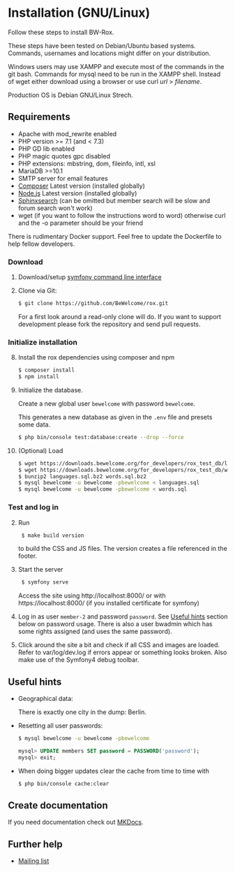 # Installation (GNU/Linux)

Follow these steps to install BW-Rox.

These steps have been tested on Debian/Ubuntu based systems. Commands,
usernames and locations might differ on your distribution.

Windows users may use XAMPP and execute most of the commands in the git bash.
Commands for mysql need to be run in the XAMPP shell. Instead of wget either download
using a browser or use curl _url_ > _filename_.

Production OS is Debian GNU/Linux Strech.

## Requirements

* Apache with mod_rewrite enabled
* PHP version >= 7.1 (and < 7.3)
* PHP GD lib enabled
* PHP magic quotes gpc disabled
* PHP extensions: mbstring, dom, fileinfo, intl, xsl
* MariaDB >=10.1
* SMTP server for email features
* [Composer](https://www.getcomposer.org) Latest version (installed globally)
* [Node.js](https://nodejs.org/) Latest version (installed globally)
* [Sphinxsearch](http://sphinxsearch.com/) (can be omitted but member search will be slow and forum search won't work)
* wget (if you want to follow the instructions word to word) otherwise curl and the -o parameter should be your friend

There is rudimentary Docker support. Feel free to update the Dockerfile to help fellow developers.

### Download

1. Download/setup [symfony command line interface](https://symfony.com/download)

1. Clone via Git:

    ```bash
    $ git clone https://github.com/BeWelcome/rox.git
    ```

    For a first look around a read-only clone will do. If you want to support development please fork the repository and send pull requests.

### Initialize installation

8. Install the rox dependencies using composer and npm

    ```bash
    $ composer install
    $ npm install
    ```

2.  Initialize the database.

	Create a new global user `bewelcome` with password `bewelcome`.

    This generates a new database as given in the ```.env``` file and presets some data.

    ```bash
    $ php bin/console test:database:create --drop --force
    ```

10. (Optional) Load

    ```bash
    $ wget https://downloads.bewelcome.org/for_developers/rox_test_db/languages.sql.bz2
    $ wget https://downloads.bewelcome.org/for_developers/rox_test_db/words.sql.bz2
    $ bunzip2 languages.sql.bz2 words.sql.bz2
    $ mysql bewelcome -u bewelcome -pbewelcome < languages.sql
    $ mysql bewelcome -u bewelcome -pbewelcome < words.sql
    ```

### Test and log in

2. Run

   ```bash
    $ make build version
   ```

   to build the CSS and JS files. The version creates a file referenced in the footer.

3. Start the server

   ```bash
    $ symfony serve
   ```

   Access the site using http://localhost:8000/ or with https://localhost:8000/ (if you installed certificate for symfony)

4. Log in as user `member-2` and password `password`. See [Useful hints](#useful-hints) section below
   on password usage. There is also a user bwadmin which has some rights assigned (and uses the same password).

5. Click around the site a bit and check if all CSS and images are loaded.
   Refer to var/log/dev.log if errors appear or something looks broken. Also make use of the Symfony4 debug toolbar.

## Useful hints

* Geographical data:

    There is exactly one city in the dump: Berlin.

* Resetting all user passwords:

    ```bash
    $ mysql bewelcome -u bewelcome -pbewelcome
    ```

    ```sql
    mysql> UPDATE members SET password = PASSWORD('password');
    mysql> exit;
    ```

* When doing bigger updates clear the cache from time to time with

    ```bash
    $ php bin/console cache:clear
    ```

## Create documentation

If you need documentation check out [MKDocs](https://www.mkdocs.org/).

## Further help

* [Mailing list](http://lists.bewelcome.org/mailman/listinfo/bw-dev-discussion)
